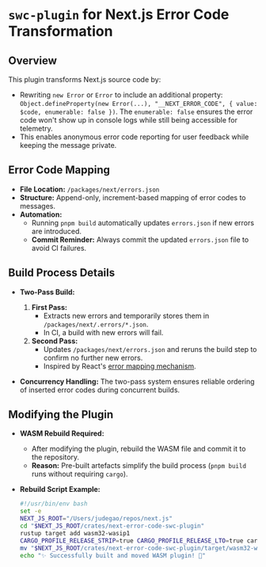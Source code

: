 # `swc-plugin` for Next.js Error Code Transformation

## Overview

This plugin transforms Next.js source code by:

- Rewriting `new Error` or `Error` to include an additional property: `Object.defineProperty(new Error(...), "__NEXT_ERROR_CODE", { value: $code, enumerable: false })`. The `enumerable: false` ensures the error code won't show up in console logs while still being accessible for telemetry.
- This enables anonymous error code reporting for user feedback while keeping the message private.

## Error Code Mapping

- **File Location:** `/packages/next/errors.json`
- **Structure:** Append-only, increment-based mapping of error codes to messages.
- **Automation:**
  - Running `pnpm build` automatically updates `errors.json` if new errors are introduced.
  - **Commit Reminder:** Always commit the updated `errors.json` file to avoid CI failures.

## Build Process Details

- **Two-Pass Build:**

  1. **First Pass:**
     - Extracts new errors and temporarily stores them in `/packages/next/.errors/*.json`.
     - In CI, a build with new errors will fail.
  2. **Second Pass:**
     - Updates `/packages/next/errors.json` and reruns the build step to confirm no further new errors.
     - Inspired by React's [error mapping mechanism](https://github.com/facebook/react/tree/main/scripts/error-codes).

- **Concurrency Handling:** The two-pass system ensures reliable ordering of inserted error codes during concurrent builds.

## Modifying the Plugin

- **WASM Rebuild Required:**

  - After modifying the plugin, rebuild the WASM file and commit it to the repository.
  - **Reason:** Pre-built artefacts simplify the build process (`pnpm build` runs without requiring `cargo`).

- **Rebuild Script Example:**
  ```bash
  #!/usr/bin/env bash
  set -e
  NEXT_JS_ROOT="/Users/judegao/repos/next.js"
  cd "$NEXT_JS_ROOT/crates/next-error-code-swc-plugin"
  rustup target add wasm32-wasip1
  CARGO_PROFILE_RELEASE_STRIP=true CARGO_PROFILE_RELEASE_LTO=true cargo build --target wasm32-wasip1 --release
  mv "$NEXT_JS_ROOT/crates/next-error-code-swc-plugin/target/wasm32-wasip1/release/next_error_code_swc_plugin.wasm" "$NEXT_JS_ROOT/packages/next/"
  echo "✨ Successfully built and moved WASM plugin! 🚀"
  ```
